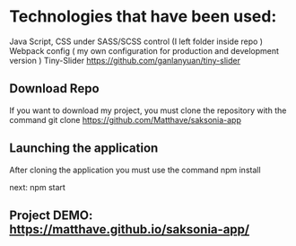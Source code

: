 # Technologies that have been used:
Java Script,
CSS under SASS/SCSS control (I left folder inside repo )
Webpack config ( my own configuration for production and development version )
Tiny-Slider https://github.com/ganlanyuan/tiny-slider

## Download Repo
If you want to download my project,
you must clone the repository with the command git clone https://github.com/Matthave/saksonia-app

## Launching the application
After cloning the application you must use the command 
npm install

next: 
npm start

## Project DEMO: https://matthave.github.io/saksonia-app/
